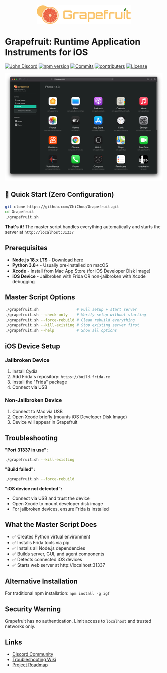 <img src="gui/src/assets/logo.svg" width="300" alt="Grapefruit" style="margin:40px auto; display: block">

# Grapefruit: Runtime Application Instruments for iOS

[![John Discord](https://discord.com/api/guilds/591601634266578944/embed.png)](https://discord.com/invite/pwutZNx)
[![npm version](https://img.shields.io/npm/v/igf?color=blue)](https://www.npmjs.com/package/igf)
[![Commits](https://img.shields.io/github/commit-activity/w/chichou/grapefruit?label=Commits)](https://github.com/ChiChou/Grapefruit/commits/master)
[![contributers](https://img.shields.io/github/contributors/chichou/grapefruit)](https://github.com/ChiChou/Grapefruit/graphs/contributors)
[![License](https://img.shields.io/github/license/chichou/grapefruit)](https://github.com/ChiChou/Grapefruit/blob/master/LICENSE)

![Screenshot](images/screenshot.png)

## 🚀 Quick Start (Zero Configuration)

```bash
git clone https://github.com/ChiChou/Grapefruit.git
cd Grapefruit
./grapefruit.sh
```

**That's it!** The master script handles everything automatically and starts the server at `http://localhost:31337`

## Prerequisites

- **Node.js 18.x LTS** - [Download here](https://nodejs.org/)
- **Python 3.8+** - Usually pre-installed on macOS
- **Xcode** - Install from Mac App Store (for iOS Developer Disk Image)
- **iOS Device** - Jailbroken with Frida OR non-jailbroken with Xcode debugging

## Master Script Options

```bash
./grapefruit.sh                 # Full setup + start server
./grapefruit.sh --check-only    # Verify setup without starting
./grapefruit.sh --force-rebuild # Clean rebuild everything
./grapefruit.sh --kill-existing # Stop existing server first
./grapefruit.sh --help          # Show all options
```

## iOS Device Setup

### Jailbroken Device
1. Install Cydia
2. Add Frida's repository: `https://build.frida.re`
3. Install the "Frida" package
4. Connect via USB

### Non-Jailbroken Device
1. Connect to Mac via USB
2. Open Xcode briefly (mounts iOS Developer Disk Image)
3. Device will appear in Grapefruit

## Troubleshooting

**"Port 31337 in use":**
```bash
./grapefruit.sh --kill-existing
```

**"Build failed":**
```bash
./grapefruit.sh --force-rebuild
```

**"iOS device not detected":**
- Connect via USB and trust the device
- Open Xcode to mount developer disk image
- For jailbroken devices, ensure Frida is installed

## What the Master Script Does

- ✅ Creates Python virtual environment
- ✅ Installs Frida tools via pip
- ✅ Installs all Node.js dependencies
- ✅ Builds server, GUI, and agent components
- ✅ Detects connected iOS devices
- ✅ Starts web server at http://localhost:31337

## Alternative Installation

For traditional npm installation: `npm install -g igf`

## Security Warning

Grapefruit has no authentication. Limit access to `localhost` and trusted networks only.

## Links

* [Discord Community](https://discord.gg/pwutZNx)
* [Troubleshooting Wiki](https://github.com/ChiChou/grapefruit/wiki/Trouble-Shooting)
* [Project Roadmap](https://github.com/ChiChou/Grapefruit/projects/1)

